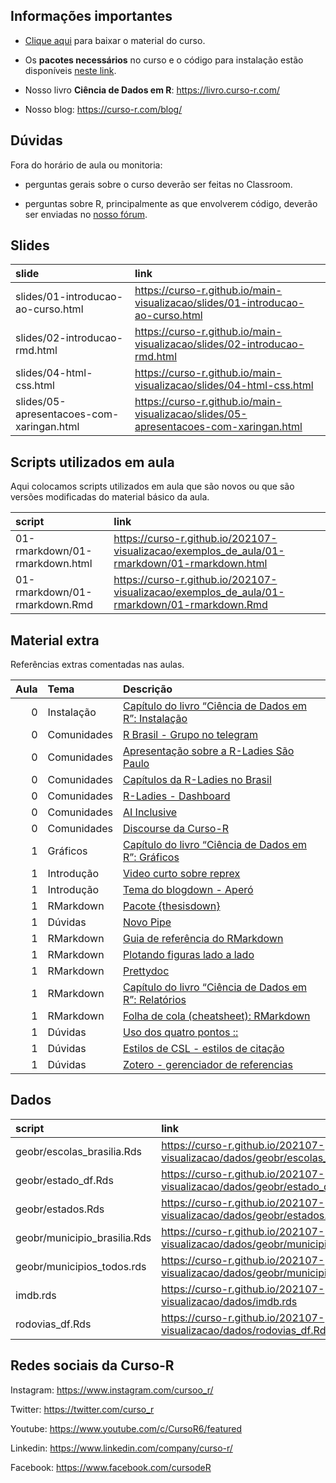 
<!-- README.md is generated from README.Rmd. Please edit that file -->

## Informações importantes

-   [Clique
    aqui](https://github.com/curso-r/main-visualizacao/raw/master/material_do_curso.zip)
    para baixar o material do curso.

-   Os **pacotes necessários** no curso e o código para instalação estão
    disponíveis [neste
    link](https://curso-r.github.io/main-visualizacao#pacotes-necess%C3%A1rios).

-   Nosso livro **Ciência de Dados em R**: <https://livro.curso-r.com/>

-   Nosso blog: <https://curso-r.com/blog/>

## Dúvidas

Fora do horário de aula ou monitoria:

-   perguntas gerais sobre o curso deverão ser feitas no Classroom.

-   perguntas sobre R, principalmente as que envolverem código, deverão
    ser enviadas no [nosso fórum](https://discourse.curso-r.com/).

## Slides

| slide                                     | link                                                                                    |
|:------------------------------------------|:----------------------------------------------------------------------------------------|
| slides/01-introducao-ao-curso.html        | <https://curso-r.github.io/main-visualizacao/slides/01-introducao-ao-curso.html>        |
| slides/02-introducao-rmd.html             | <https://curso-r.github.io/main-visualizacao/slides/02-introducao-rmd.html>             |
| slides/04-html-css.html                   | <https://curso-r.github.io/main-visualizacao/slides/04-html-css.html>                   |
| slides/05-apresentacoes-com-xaringan.html | <https://curso-r.github.io/main-visualizacao/slides/05-apresentacoes-com-xaringan.html> |

## Scripts utilizados em aula

Aqui colocamos scripts utilizados em aula que são novos ou que são
versões modificadas do material básico da aula.

| script                         | link                                                                                            |
|:-------------------------------|:------------------------------------------------------------------------------------------------|
| 01-rmarkdown/01-rmarkdown.html | <https://curso-r.github.io/202107-visualizacao/exemplos_de_aula/01-rmarkdown/01-rmarkdown.html> |
| 01-rmarkdown/01-rmarkdown.Rmd  | <https://curso-r.github.io/202107-visualizacao/exemplos_de_aula/01-rmarkdown/01-rmarkdown.Rmd>  |

## Material extra

Referências extras comentadas nas aulas.

| Aula | Tema        | Descrição                                                                                                    |
|-----:|:------------|:-------------------------------------------------------------------------------------------------------------|
|    0 | Instalação  | [Capítulo do livro “Ciência de Dados em R”: Instalação](https://livro.curso-r.com/1-instalacao.html)         |
|    0 | Comunidades | [R Brasil - Grupo no telegram](https://t.me/rbrasiloficial)                                                  |
|    0 | Comunidades | [Apresentação sobre a R-Ladies São Paulo](https://r-ladies-sao-paulo.github.io/RLadiesTheme/)                |
|    0 | Comunidades | [Capítulos da R-Ladies no Brasil](https://github.com/R-Ladies-Sao-Paulo/RLadies-Brasil)                      |
|    0 | Comunidades | [R-Ladies - Dashboard](https://benubah.github.io/r-community-explorer/rladies.html)                          |
|    0 | Comunidades | [AI Inclusive](https://www.ai-inclusive.org/)                                                                |
|    0 | Comunidades | [Discourse da Curso-R](https://discourse.curso-r.com)                                                        |
|    1 | Gráficos    | [Capítulo do livro “Ciência de Dados em R”: Gráficos](https://livro.curso-r.com/8-graficos.html)             |
|    1 | Introdução  | [Video curto sobre reprex](https://youtu.be/IxlGYVnaGXk)                                                     |
|    1 | Introdução  | [Tema do blogdown - Aperó](https://hugo-apero.netlify.app/about/)                                            |
|    1 | RMarkdown   | [Pacote {thesisdown}](https://github.com/ismayc/thesisdown)                                                  |
|    1 | Dúvidas     | [Novo Pipe](https://blog.curso-r.com/posts/2021-05-06-o-novo-pipe-esta-chegando/)                            |
|    1 | RMarkdown   | [Guia de referência do RMarkdown](https://rstudio.com/wp-content/uploads/2015/03/rmarkdown-reference.pdf)    |
|    1 | RMarkdown   | [Plotando figuras lado a lado](https://bookdown.org/yihui/rmarkdown-cookbook/figures-side.html)              |
|    1 | RMarkdown   | [Prettydoc](https://prettydoc.statr.me/themes.html)                                                          |
|    1 | RMarkdown   | [Capítulo do livro “Ciência de Dados em R”: Relatórios](https://livro.curso-r.com/9-relatorios.html)         |
|    1 | RMarkdown   | [Folha de cola (cheatsheet): RMarkdown](https://github.com/rstudio/cheatsheets/raw/master/rmarkdown-2.0.pdf) |
|    1 | Dúvidas     | [Uso dos quatro pontos ::](https://curso-r.github.io/zen-do-r/funcoes-deps.html#quatro-pontos)               |
|    1 | Dúvidas     | [Estilos de CSL - estilos de citação](https://github.com/citation-style-language/styles)                     |
|    1 | Dúvidas     | [Zotero - gerenciador de referencias](https://www.zotero.org/)                                               |

## Dados

| script                        | link                                                                               |
|:------------------------------|:-----------------------------------------------------------------------------------|
| geobr/escolas\_brasilia.Rds   | <https://curso-r.github.io/202107-visualizacao/dados/geobr/escolas_brasilia.Rds>   |
| geobr/estado\_df.Rds          | <https://curso-r.github.io/202107-visualizacao/dados/geobr/estado_df.Rds>          |
| geobr/estados.Rds             | <https://curso-r.github.io/202107-visualizacao/dados/geobr/estados.Rds>            |
| geobr/municipio\_brasilia.Rds | <https://curso-r.github.io/202107-visualizacao/dados/geobr/municipio_brasilia.Rds> |
| geobr/municipios\_todos.rds   | <https://curso-r.github.io/202107-visualizacao/dados/geobr/municipios_todos.rds>   |
| imdb.rds                      | <https://curso-r.github.io/202107-visualizacao/dados/imdb.rds>                     |
| rodovias\_df.Rds              | <https://curso-r.github.io/202107-visualizacao/dados/rodovias_df.Rds>              |

## Redes sociais da Curso-R

Instagram: <https://www.instagram.com/cursoo_r/>

Twitter: <https://twitter.com/curso_r>

Youtube: <https://www.youtube.com/c/CursoR6/featured>

Linkedin: <https://www.linkedin.com/company/curso-r/>

Facebook: <https://www.facebook.com/cursodeR>
